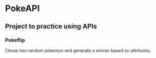 # PokeAPI
## Project to practice using APIs
### Pokeflip
Chose two random pokemon and generate a winner based on attributes. 